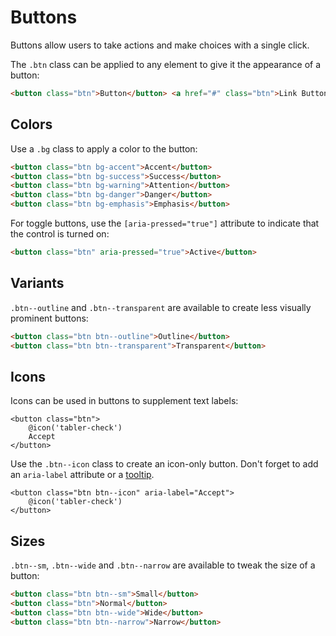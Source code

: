 # Buttons

Buttons allow users to take actions and make choices with a single click.

The `.btn` class can be applied to any element to give it the appearance of a button:

```html render
<button class="btn">Button</button> <a href="#" class="btn">Link Button</a>
```

## Colors

Use a `.bg` class to apply a color to the button:

```html render
<button class="btn bg-accent">Accent</button>
<button class="btn bg-success">Success</button>
<button class="btn bg-warning">Attention</button>
<button class="btn bg-danger">Danger</button>
<button class="btn bg-emphasis">Emphasis</button>
```

For toggle buttons, use the `[aria-pressed="true"]` attribute to indicate that the control is turned on:

```html render
<button class="btn" aria-pressed="true">Active</button>
```

## Variants

`.btn--outline` and `.btn--transparent` are available to create less visually prominent buttons:

```html render
<button class="btn btn--outline">Outline</button>
<button class="btn btn--transparent">Transparent</button>
```

## Icons

Icons can be used in buttons to supplement text labels:

```blade render
<button class="btn">
    @icon('tabler-check')
    Accept
</button>
```

Use the `.btn--icon` class to create an icon-only button. Don't forget to add an `aria-label` attribute or a [tooltip](./tooltips.md).

```blade render
<button class="btn btn--icon" aria-label="Accept">
    @icon('tabler-check')
</button>
```

## Sizes

`.btn--sm`, `.btn--wide` and `.btn--narrow` are available to tweak the size of a button:

```html render
<button class="btn btn--sm">Small</button>
<button class="btn">Normal</button>
<button class="btn btn--wide">Wide</button>
<button class="btn btn--narrow">Narrow</button>
```
